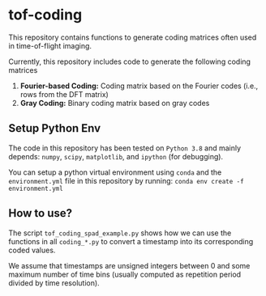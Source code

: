 # tof-coding

This repository contains functions to generate coding matrices often used in time-of-flight imaging. 

Currently, this repository includes code to generate the following coding matrices

1. **Fourier-based Coding:** Coding matrix based on the Fourier codes (i.e., rows from the DFT matrix)
2. **Gray Coding:** Binary coding matrix based on gray codes

## Setup Python Env

The code in this repository has been tested on `Python 3.8` and mainly depends: `numpy`, `scipy`, `matplotlib`, and `ipython` (for debugging). 

You can setup a python virtual environment using `conda` and the `environment.yml` file in this repository by running: `conda env create -f environment.yml`

## How to use?

The script `tof_coding_spad_example.py` shows how we can use the functions in all `coding_*.py` to convert a timestamp into its corresponding coded values. 

We assume that timestamps are unsigned integers between 0 and some maximum number of time bins (usually computed as repetition period divided by time resolution).

